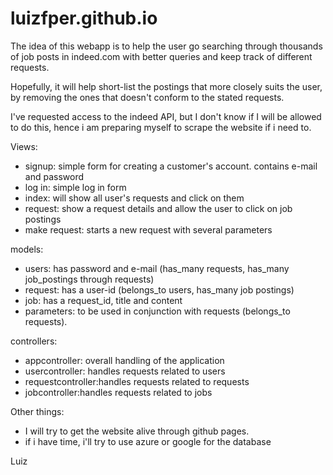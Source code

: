 # luizfper.github.io

The idea of this webapp is to help the user go searching through thousands of job posts in indeed.com with better queries and keep track of different requests.

Hopefully, it will help short-list the postings that more closely suits the user, by removing the ones that doesn't conform to the stated requests.

I've requested access to the indeed API, but I don't know if I will be allowed to do this, hence i am preparing myself to scrape the website if i need to.

Views:
- signup: simple form for creating a customer's account. contains e-mail and password
- log in: simple log in form
- index: will show all user's requests and click on them
- request: show a request details and allow the user to click on job postings
- make request: starts a new request with several parameters

models:
- users: has password and e-mail (has_many requests, has_many job_postings through requests)
- request: has a user-id (belongs_to users, has_many job postings)
- job: has a request_id, title and content
- parameters: to be used in conjunction with requests (belongs_to requests).

controllers:
- appcontroller: overall handling of the application
- usercontroller: handles requests related to users
- requestcontroller:handles requests related to requests
- jobcontroller:handles requests related to jobs

Other things:

- I will try to get the website alive through github pages.
- if i have time, i'll try to use azure or google for the database

Luiz

